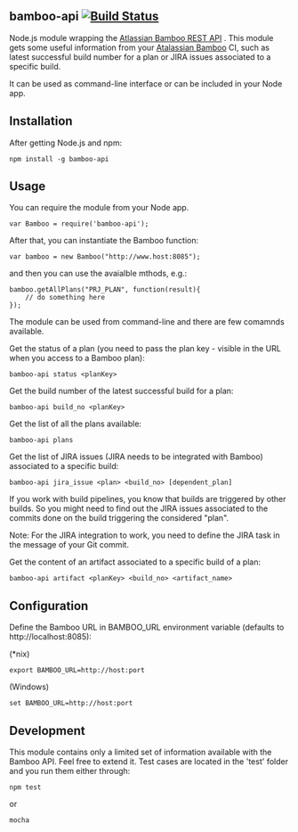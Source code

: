 bamboo-api [![Build Status](https://travis-ci.org/sebarmeli/bamboo-api.png)](https://travis-ci.org/sebarmeli/bamboo-api)
------

Node.js module wrapping the [Atlassian Bamboo REST API](https://developer.atlassian.com/display/BAMBOODEV/Bamboo+REST+APIs) . This module gets some useful information from your [Atalassian Bamboo](http://www.atlassian.com/software/bamboo/overview) CI, such as latest successful build number for a plan or JIRA issues associated to a specific build.

It can be used as command-line interface or can be included in your Node app.

Installation
------------
    
After getting Node.js and npm:

    npm install -g bamboo-api

Usage
-----

You can require the module from your Node app.

	var Bamboo = require('bamboo-api');

After that, you can instantiate the Bamboo function:

	var bamboo = new Bamboo("http://www.host:8085");

and then you can use the avaialble mthods, e.g.:

	bamboo.getAllPlans("PRJ_PLAN", function(result){
		// do something here
	});


The module can be used from command-line and there are few comamnds available.

Get the status of a plan (you need to pass the plan key - visible in the URL when you access to a Bamboo plan):

    bamboo-api status <planKey>

Get the build number of the latest successful build for a plan:

    bamboo-api build_no <planKey>

Get the list of all the plans available:

    bamboo-api plans

Get the list of JIRA issues (JIRA needs to be integrated with Bamboo) associated to a specific build:

    bamboo-api jira_issue <plan> <build_no> [dependent_plan]

If you work with build pipelines, you know that builds are triggered by other builds. So you might need to find out the JIRA issues associated to the commits done on the build triggering the considered "plan".

Note: For the JIRA integration to work, you need to define the JIRA task in the message of your Git commit.

Get the content of an artifact associated to a specific build of a plan:

    bamboo-api artifact <planKey> <build_no> <artifact_name>


Configuration
-------------

Define the Bamboo URL in BAMBOO_URL environment variable (defaults to http://localhost:8085):

(*nix)

    export BAMBOO_URL=http://host:port

(Windows)

    set BAMBOO_URL=http://host:port


Development
------------

This module contains only a limited set of information available with the Bamboo API. Feel free to extend it. Test cases are located in the 'test' folder and you run them either through:

    npm test

or

    mocha

    